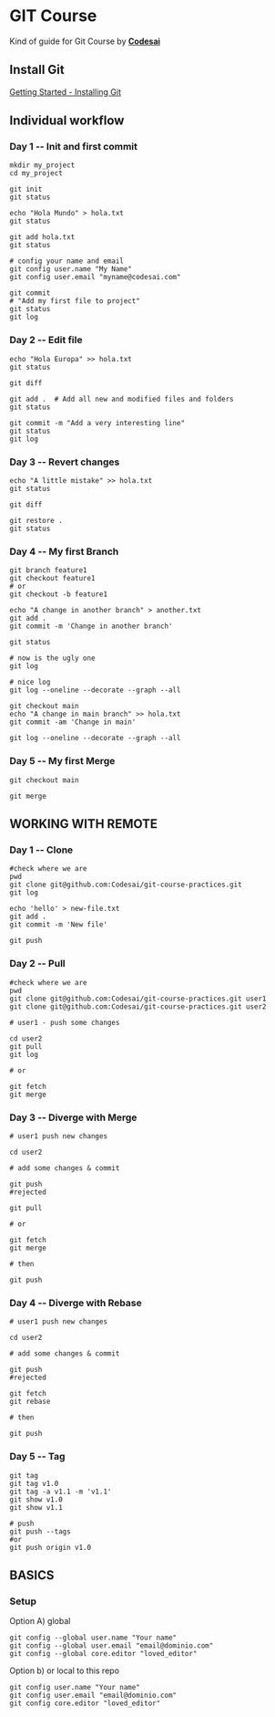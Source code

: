 # GIT Course

Kind of guide for Git Course by [**Codesai**](www.codesai.com)


## Install Git

[Getting Started - Installing Git](https://git-scm.com/book/en/v2/Getting-Started-Installing-Git)


## Individual workflow


### Day 1 -- Init and first commit

```shell
mkdir my_project
cd my_project

git init
git status

echo "Hola Mundo" > hola.txt
git status

git add hola.txt
git status

# config your name and email
git config user.name "My Name"
git config user.email "myname@codesai.com"

git commit
# "Add my first file to project"
git status
git log
```

### Day 2 -- Edit file

```shell
echo "Hola Europa" >> hola.txt
git status

git diff

git add .  # Add all new and modified files and folders
git status

git commit -m "Add a very interesting line"
git status
git log
```

### Day 3 -- Revert changes

```shell
echo "A little mistake" >> hola.txt
git status

git diff

git restore .
git status
```

### Day 4 -- My first Branch

```shell
git branch feature1
git checkout feature1
# or
git checkout -b feature1

echo "A change in another branch" > another.txt
git add . 
git commit -m 'Change in another branch'

git status

# now is the ugly one
git log

# nice log
git log --oneline --decorate --graph --all

git checkout main
echo "A change in main branch" >> hola.txt
git commit -am 'Change in main'

git log --oneline --decorate --graph --all
```


### Day 5 -- My first Merge

```shell
git checkout main

git merge
```





## WORKING WITH REMOTE


### Day 1 -- Clone

```shell
#check where we are
pwd
git clone git@github.com:Codesai/git-course-practices.git
git log

echo 'hello' > new-file.txt
git add .
git commit -m 'New file'

git push
```



### Day 2 -- Pull

```shell
#check where we are
pwd
git clone git@github.com:Codesai/git-course-practices.git user1
git clone git@github.com:Codesai/git-course-practices.git user2

# user1 - push some changes

cd user2
git pull
git log

# or

git fetch
git merge
```

### Day 3 -- Diverge with Merge
```shell
# user1 push new changes 

cd user2

# add some changes & commit

git push
#rejected

git pull

# or

git fetch
git merge

# then

git push
```


### Day 4 -- Diverge with Rebase
```shell
# user1 push new changes 

cd user2

# add some changes & commit

git push
#rejected

git fetch
git rebase

# then

git push
```

### Day 5 -- Tag
```shell
git tag
git tag v1.0
git tag -a v1.1 -m 'v1.1'
git show v1.0
git show v1.1

# push
git push --tags
#or
git push origin v1.0
```


## BASICS


### Setup

Option A) global
```shell
git config --global user.name "Your name"
git config --global user.email "email@dominio.com"
git config --global core.editor "loved_editor"
```

Option b) or local to this repo 
```shell
git config user.name "Your name"
git config user.email "email@dominio.com"
git config core.editor "loved_editor"
```

